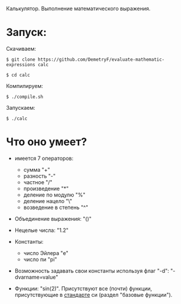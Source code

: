 Калькулятор. Выполнение математического выражения.

# Запуск:

Скачиваем:

```$ git clone https://github.com/DemetryF/evaluate-mathematic-expressions calc```

```$ cd calc```

Компилируем: 

```$ ./compile.sh```

Запускаем:

```$ ./calc```

# Что оно умеет?
+ имеется 7 операторов:

    - сумма "+"
    - разность "-"
    - частное "/"
    - произведение "*"
    - деление по модулю "%"
    - деление нацело "\\"
    - возведение в степень "^"

+ Объединение выражения: "()"
+ Нецелые числа: "1.2"
+ Константы:
    - число Эйлера "e"
    - число пи "pi"
+ Возможность задавать свои константы используя флаг "-d": "-dvarname=value"
+ Функции: "sin(2)". Присутствуют все (почти) функции, присутствующие в [стандарте](https://ru.wikipedia.org/wiki/Math.h) си (раздел "базовые функции").
